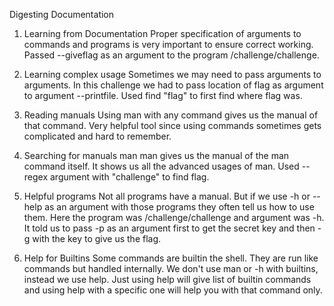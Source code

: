 Digesting Documentation

1. Learning from Documentation
Proper specification of arguments to commands and programs is very important to ensure correct working. Passed --giveflag as an argument to the program /challenge/challenge.

2. Learning complex usage
Sometimes we may need to pass arguments to arguments. In this challenge we had to pass location of flag as argument to argument --printfile. Used find "flag" to first find where flag was.

3. Reading manuals
Using man with any command gives us the manual of that command. Very helpful tool since using commands sometimes gets complicated and hard to remember.

4. Searching for manuals
man man gives us the manual of the man command itself. It shows us all the advanced usages of man. Used --regex argument with "challenge" to find flag.

5. Helpful programs
Not all programs have a manual. But if we use -h or --help as an argument with those programs they often tell us how to use them. Here the program was /challenge/challenge and argument was -h. It told us to pass -p as an argument first to get the secret key and then -g with the key to give us the flag.

6. Help for Builtins
Some commands are builtin the shell. They are run like commands but handled internally. We don't use man or -h with builtins, instead we use help. Just using help will give list of builtin commands and using help with a specific one will help you with that command only.
